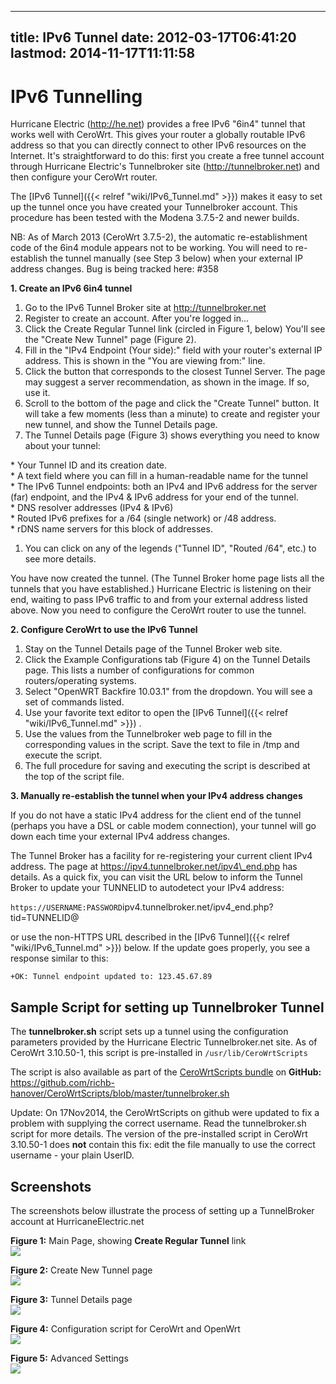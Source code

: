 
---
title: IPv6 Tunnel
date: 2012-03-17T06:41:20
lastmod: 2014-11-17T11:11:58
---
IPv6 Tunnelling
===============

Hurricane Electric (http://he.net) provides a free IPv6 "6in4" tunnel
that works well with CeroWrt. This gives your router a globally routable
IPv6 address so that you can directly connect to other IPv6 resources on
the Internet. It's straightforward to do this: first you create a free
tunnel account through Hurricane Electric's Tunnelbroker site
(http://tunnelbroker.net) and then configure your CeroWrt router.

The
[IPv6 Tunnel]({{< relref "wiki/IPv6_Tunnel.md" >}}) makes it easy to set up the tunnel once
you have created your Tunnelbroker account. This procedure has been
tested with the Modena 3.7.5-2 and newer builds.

NB: As of March 2013 (CeroWrt 3.7.5-2), the automatic re-establishment
code of the 6in4 module appears not to be working. You will need to
re-establish the tunnel manually (see Step 3 below) when your external
IP address changes. Bug is being tracked here: \#358

**1. Create an IPv6 6in4 tunnel**

1.  Go to the IPv6 Tunnel Broker site at http://tunnelbroker.net
2.  Register to create an account. After you're logged in...
3.  Click the Create Regular Tunnel link (circled in Figure 1, below)
    You'll see the "Create New Tunnel" page (Figure 2).
4.  Fill in the "IPv4 Endpoint (Your side):" field with your router's
    external IP address. This is shown in the "You are viewing
    from:" line.
5.  Click the button that corresponds to the closest Tunnel Server. The
    page may suggest a server recommendation, as shown in the image. If
    so, use it.
6.  Scroll to the bottom of the page and click the "Create
    Tunnel" button. It will take a few moments (less than a minute) to
    create and register your new tunnel, and show the Tunnel
    Details page.
7.  The Tunnel Details page (Figure 3) shows everything you need to know
    about your tunnel:

\* Your Tunnel ID and its creation date.\
\* A text field where you can fill in a human-readable name for the
tunnel\
\* The IPv6 Tunnel endpoints: both an IPv4 and IPv6 address for the
server (far) endpoint, and the IPv4 & IPv6 address for your end of the
tunnel.\
\* DNS resolver addresses (IPv4 & IPv6)\
\* Routed IPv6 prefixes for a /64 (single network) or /48 address.\
\* rDNS name servers for this block of addresses.

1.  You can click on any of the legends ("Tunnel ID", "Routed
    /64", etc.) to see more details.

You have now created the tunnel. (The Tunnel Broker home page lists all
the tunnels that you have established.) Hurricane Electric is listening
on their end, waiting to pass IPv6 traffic to and from your external
address listed above. Now you need to configure the CeroWrt router to
use the tunnel.

**2. Configure CeroWrt to use the IPv6 Tunnel**

1.  Stay on the Tunnel Details page of the Tunnel Broker web site.
2.  Click the Example Configurations tab (Figure 4) on the Tunnel
    Details page. This lists a number of configurations for common
    routers/operating systems.
3.  Select "OpenWRT Backfire 10.03.1" from the dropdown. You will see a
    set of commands listed.
4.  Use your favorite text editor to open the
    [IPv6 Tunnel]({{< relref "wiki/IPv6_Tunnel.md" >}}) .
5.  Use the values from the Tunnelbroker web page to fill in the
    corresponding values in the script. Save the text to file in /tmp
    and execute the script.
6.  The full procedure for saving and executing the script is described
    at the top of the script file.

**3. Manually re-establish the tunnel when your IPv4 address changes**

If you do not have a static IPv4 address for the client end of the
tunnel (perhaps you have a DSL or cable modem connection), your tunnel
will go down each time your external IPv4 address changes.

The Tunnel Broker has a facility for re-registering your current client
IPv4 address. The page at https://ipv4.tunnelbroker.net/ipv4\_end.php
has details. As a quick fix, you can visit the URL below to inform the
Tunnel Broker to update your TUNNELID to autodetect your IPv4 address:

`https://USERNAME:PASSWORD`ipv4.tunnelbroker.net/ipv4\_end.php?tid=TUNNELID@

or use the non-HTTPS URL described in the
[IPv6 Tunnel]({{< relref "wiki/IPv6_Tunnel.md" >}})
below. If the update goes properly, you see a response similar to this:

`+OK: Tunnel endpoint updated to: 123.45.67.89`

Sample Script for setting up Tunnelbroker Tunnel
------------------------------------------------

The **tunnelbroker.sh** script sets up a tunnel using the configuration
parameters provided by the Hurricane Electric Tunnelbroker.net site. As
of CeroWrt 3.10.50-1, this script is pre-installed in
`/usr/lib/CeroWrtScripts`

The script is also available as part of the [CeroWrtScripts
bundle](http://www.bufferbloat.net/projects/cerowrt/wiki/CeroWrtScripts)
on **GitHub:**
https://github.com/richb-hanover/CeroWrtScripts/blob/master/tunnelbroker.sh

Update: On 17Nov2014, the CeroWrtScripts on github were updated to fix a
problem with supplying the correct username. Read the tunnelbroker.sh
script for more details. The version of the pre-installed script in
CeroWrt 3.10.50-1 does **not** contain this fix: edit the file manually
to use the correct username - your plain UserID.

Screenshots
-----------

The screenshots below illustrate the process of setting up a
TunnelBroker account at HurricaneElectric.net

**Figure 1:** Main Page, showing **Create Regular Tunnel** link\
![](tunnelbroker1.png)

**Figure 2:** Create New Tunnel page\
![](tunnelbroker2.png)

**Figure 3:** Tunnel Details page\
![](tunnelbroker3.png)

**Figure 4:** Configuration script for CeroWrt and OpenWrt\
![](tunnelbroker4.png)

**Figure 5:** Advanced Settings\
![](tunnelbroker5.png)
